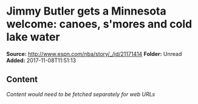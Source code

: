 # Jimmy Butler gets a Minnesota welcome: canoes, s'mores and cold lake water

**Source:** http://www.espn.com/nba/story/_/id/21171414
**Folder:** Unread
**Added:** 2017-11-08T11:51:13




## Content
*Content would need to be fetched separately for web URLs*
